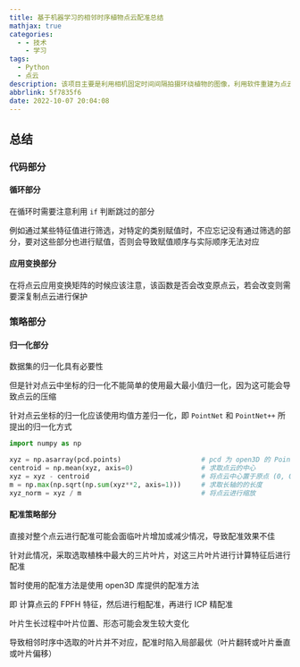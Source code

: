 ```yaml
---
title: 基于机器学习的相邻时序植物点云配准总结
mathjax: true
categories:
  - - 技术
    - 学习
tags:
  - Python
  - 点云
description: 该项目主要是利用相机固定时间间隔拍摄环绕植物的图像，利用软件重建为点云后，将相邻时序的植物点云进行配准，实现叶片的配对
abbrlink: 5f7835f6
date: 2022-10-07 20:04:08
---
```


## 总结

### 代码部分

#### 循环部分

在循环时需要注意利用 `if` 判断跳过的部分

例如通过某些特征值进行筛选，对特定的类别赋值时，不应忘记没有通过筛选的部分，要对这些部分也进行赋值，否则会导致赋值顺序与实际顺序无法对应

#### 应用变换部分

在将点云应用变换矩阵的时候应该注意，该函数是否会改变原点云，若会改变则需要深复制点云进行保护

### 策略部分

#### 归一化部分

数据集的归一化具有必要性

但是针对点云中坐标的归一化不能简单的使用最大最小值归一化，因为这可能会导致点云的压缩

针对点云坐标的归一化应该使用均值方差归一化，即 `PointNet`  和 `PointNet++` 所提出的归一化方式

```py
import numpy as np

xyz = np.asarray(pcd.points)                    # pcd 为 open3D 的 PointCloud 类型
centroid = np.mean(xyz, axis=0)                 # 求取点云的中心
xyz = xyz - centroid                            # 将点云中心置于原点 (0, 0, 0)
m = np.max(np.sqrt(np.sum(xyz**2, axis=1)))     # 求取长轴的的长度
xyz_norm = xyz / m                              # 将点云进行缩放
```

#### 配准策略部分

直接对整个点云进行配准可能会面临叶片增加或减少情况，导致配准效果不佳

针对此情况，采取选取植株中最大的三片叶片，对这三片叶片进行计算特征后进行配准

暂时使用的配准方法是使用 open3D 库提供的配准方法

即 计算点云的 FPFH 特征，然后进行粗配准，再进行 ICP 精配准

叶片生长过程中叶片位置、形态可能会发生较大变化

导致相邻时序中选取的叶片并不对应，配准时陷入局部最优（叶片翻转或叶片垂直或叶片偏移）
